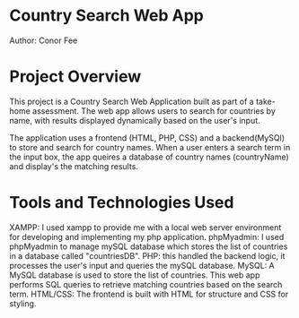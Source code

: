 # Country Search Web App
Author: Conor Fee

# Project Overview
This project is a Country Search Web Application built as part of a take-home assessment. 
The web app allows users to search for countries by name, with results displayed dynamically based on the user's input.

The application uses a frontend (HTML, PHP, CSS) and a backend(MySQl) to store and search for country names.
When a user enters a search term in the input box, the app queires a database of country names (countryName) and display's the  matching results.

# Tools and Technologies Used

XAMPP: I used xampp to provide me with a local web server environment for developing and implementing my php application.
phpMyadmin: I used phpMyadmin to manage mySQL database which stores the list of countries in a database called "countriesDB".
PHP: this handled the backend logic, it processes the user's input and queries the mySQL database.
MySQL: A MySQL database is used to store the list of countries. This web app performs SQL queries to retrieve matching countries based on the search term.
HTML/CSS: The frontend is built with HTML for structure and CSS for styling.

